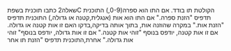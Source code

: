 שאלה2
כתבו תוכנית בשפתC הקולטת תו בודד.
אם התו הוא ספרה(0-9,) התוכנית תדפיס "הזנת ספרה."
אם התו הוא אות (אנגלית,קטנה או גדולה,) התוכנית תדפיס "הזנת אות."
במקרה שהוזנה אות, בתוך אותה בדיקה,בדקו האם זו אות קטנה או גדולה.
אם זו אות קטנה, יודפס בנוסף "זוהי אות קטנה."
אם זו אות גדולה, יודפס בנוסף" זוהי אות גדולה."
אחרת,התוכנית תדפיס "הזנת תו אחר
